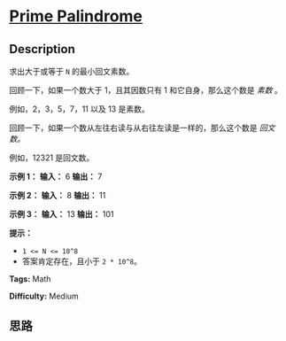# [Prime Palindrome][title]

## Description

求出大于或等于 `N` 的最小回文素数。

回顾一下，如果一个数大于 1，且其因数只有 1 和它自身，那么这个数是 _素数_ 。

例如，2，3，5，7，11 以及 13 是素数。

回顾一下，如果一个数从左往右读与从右往左读是一样的，那么这个数是 _回文数。_

例如，12321 是回文数。



**示例 1：**
            **输入：** 6    **输出：** 7    

**示例  2：**
            **输入：** 8    **输出：** 11    

**示例  3：**
            **输入：** 13    **输出：** 101



**提示：**

  * `1 <= N <= 10^8`
  * 答案肯定存在，且小于 `2 * 10^8`。






**Tags:** Math

**Difficulty:** Medium

## 思路

[title]: https://leetcode-cn.com/problems/prime-palindrome

